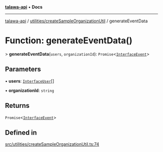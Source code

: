 [**talawa-api**](../../../README.md) • **Docs**

***

[talawa-api](../../../modules.md) / [utilities/createSampleOrganizationUtil](../README.md) / generateEventData

# Function: generateEventData()

\> **generateEventData**(`users`, `organizationId`): `Promise`\<[`InterfaceEvent`](../../../models/Event/interfaces/InterfaceEvent.md)\>

## Parameters

• **users**: [`InterfaceUser`](../../../models/User/interfaces/InterfaceUser.md)[]

• **organizationId**: `string`

## Returns

`Promise`\<[`InterfaceEvent`](../../../models/Event/interfaces/InterfaceEvent.md)\>

## Defined in

[src/utilities/createSampleOrganizationUtil.ts:74](https://github.com/PalisadoesFoundation/talawa-api/blob/7fc9f13527dc6ead651f268e58527dcc279b95bc/src/utilities/createSampleOrganizationUtil.ts#L74)
